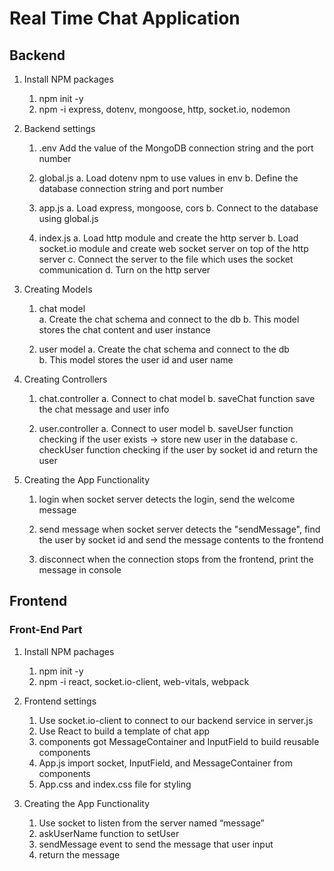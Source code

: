# Real Time Chat Application #

## Backend ##

1. Install NPM packages
    1) npm init -y
    2) npm -i express, dotenv, mongoose, http, socket.io, nodemon

2. Backend settings
    1) .env
        Add the value of the MongoDB connection string and the port number

    2) global.js
        a. Load dotenv npm to use values in env
        b. Define the database connection string and port number    

    3) app.js
        a. Load express, mongoose, cors
        b. Connect to the database using global.js

    4) index.js 
        a. Load http module and create the http server
        b. Load socket.io module and create web socket server on top of the http server
        c. Connect the server to the file which uses the socket communication
        d. Turn on the http server


3. Creating Models
    1) chat model      
        a. Create the chat schema and connect to the db
        b. This model stores the chat content and user instance

    2) user model
        a. Create the chat schema and connect to the db            
        b. This model stores the user id and user name

4. Creating Controllers
    1) chat.controller
        a. Connect to chat model 
        b. saveChat function
            save the chat message and user info

    2) user.controller
        a. Connect to user model
        b. saveUser function
            checking if the user exists -> store new user in the database
        c. checkUser function
            checking if the user by socket id and return the user    

5. Creating the App Functionality
    1) login
        when socket server detects the login, send the welcome message
            
    2) send message
        when socket server detects the "sendMessage", find the user by socket id and send the message contents to the frontend

    3) disconnect
        when the connection stops from the frontend, print the message in console



## Frontend ##

### Front-End Part
1. Install NPM pachages
    1. npm init -y
    2. npm -i react, socket.io-client, web-vitals, webpack

2. Frontend settings
    1. Use socket.io-client to connect to our backend service in server.js
    2. Use React to build a template of chat app
    3. components got MessageContainer and InputField to build reusable components
    4. App.js import socket, InputField, and MessageContainer from components
    5. App.css and index.css file for styling

3. Creating the App Functionality
    1. Use socket to listen from the server named “message”
    2. askUserName function to setUser
    3. sendMessage event to send the message that user input
    4. return the message
